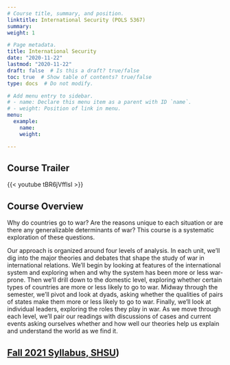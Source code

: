```yaml
---
# Course title, summary, and position.
linktitle: International Security (POLS 5367)
summary: 
weight: 1

# Page metadata.
title: International Security
date: "2020-11-22"
lastmod: "2020-11-22"
draft: false  # Is this a draft? true/false
toc: true  # Show table of contents? true/false
type: docs  # Do not modify.

# Add menu entry to sidebar.
# - name: Declare this menu item as a parent with ID `name`.
# - weight: Position of link in menu.
menu:
  example:
    name: 
    weight: 

---
```


## Course Trailer

{{< youtube tBR6jVfflsI >}}

## Course Overview

Why do countries go to war? Are the reasons unique to each situation or are there any generalizable determinants of war? This course is a systematic exploration of these questions.

Our approach is organized around four levels of analysis. In each unit, we’ll dig into the major theories and debates that shape the study of war in international relations. We’ll begin by looking at features of the international system and exploring when and why the system has been more or less war-prone. Then we’ll drill down to the domestic level, exploring whether certain types of countries are more or less likely to go to war. Midway through the semester, we’ll pivot and look at dyads, asking whether the qualities of pairs of states make them more or less likely to go to war. Finally, we’ll look at individual leaders, exploring the roles they play in war. As we move through each level, we’ll pair our readings with discussions of cases and current events asking ourselves whether and how well our theories help us explain and understand the world as we find it.

## [Fall 2021 Syllabus, SHSU](https://jasonenia.com/courses/pols4384/213pols5367.pdf))
